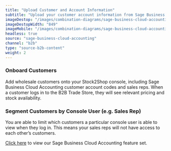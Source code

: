 ```yaml
---
title: "Upload Customer and Account Information"
subtitle: "Upload your customer account information from Sage Business Cloud Accounting to the B2B Trade Store."
imageDestop: "/images/combination-diagrams/sage-business-cloud-accounting/sage-business-cloud-accounting-b2b-trade-store-customer.svg"
imageDestopWidth: "849"
imageMobile: "/images/combination-diagrams/sage-business-cloud-accounting/sage-business-cloud-accounting-b2b-trade-store-customer.svg"
headless: true
source: "sage-business-cloud-accounting"
channel: "b2b"
type: "source-b2b-content"
weight: 2
---
```


### Onboard Customers
Add wholesale customers onto your Stock2Shop console, including Sage Business Cloud Accounting customer account codes and sales reps. When a customer logs in to the B2B Trade Store, they will see relevant pricing and stock availability. 

### Segment Customers by Console User (e.g. Sales Rep)
You are able to limit which customers a particular console user is able to view when they log in. This means your sales reps will not have access to each other’s customers.

[Click here](/help/features/sage-business-cloud-accounting/ "Sage Business Cloud Accounting Features") to view our Sage Business Cloud Accounting feature set.
